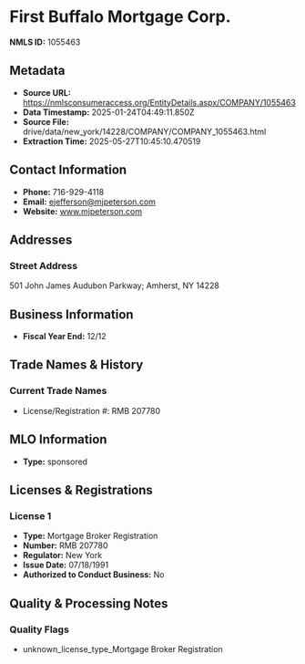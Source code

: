 # First Buffalo Mortgage Corp.

**NMLS ID:** 1055463

## Metadata
- **Source URL:** https://nmlsconsumeraccess.org/EntityDetails.aspx/COMPANY/1055463
- **Data Timestamp:** 2025-01-24T04:49:11.850Z
- **Source File:** drive/data/new_york/14228/COMPANY/COMPANY_1055463.html
- **Extraction Time:** 2025-05-27T10:45:10.470519

## Contact Information
- **Phone:** 716-929-4118
- **Email:** ejefferson@mjpeterson.com
- **Website:** www.mjpeterson.com

## Addresses
### Street Address
501 John James Audubon Parkway; Amherst, NY 14228

## Business Information
- **Fiscal Year End:** 12/12

## Trade Names & History
### Current Trade Names
- License/Registration #: RMB 207780

## MLO Information
- **Type:** sponsored

## Licenses & Registrations

### License 1
- **Type:** Mortgage Broker Registration
- **Number:** RMB 207780
- **Regulator:** New York
- **Issue Date:** 07/18/1991
- **Authorized to Conduct Business:** No

## Quality & Processing Notes
### Quality Flags
- unknown_license_type_Mortgage Broker Registration

